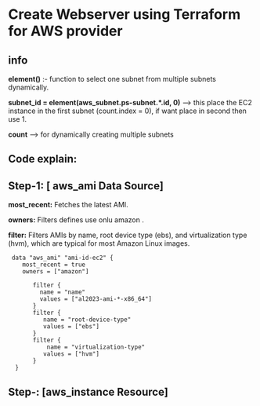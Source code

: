 # Create Webserver using Terraform for AWS provider

## info

**element()** :-  function to select one subnet from multiple subnets dynamically. 

**subnet_id = element(aws_subnet.ps-subnet.*.id, 0)**  -->  this place the EC2 instance in the first subnet (count.index = 0), if want place in second then use 1.

**count** --> for dynamically creating multiple subnets

## Code explain:

## Step-1: [ aws_ami Data Source]

**most_recent:**  Fetches the latest AMI.

**owners:** Filters defines use onlu amazon .

**filter:** Filters AMIs by name, root device type (ebs), and virtualization type (hvm), which are typical for most Amazon Linux images.

     data "aws_ami" "ami-id-ec2" {
        most_recent = true
        owners = ["amazon"]
    
           filter {
             name = "name"
             values = ["al2023-ami-*-x86_64"]
           }
           filter {
              name = "root-device-type"
              values = ["ebs"]
           }
           filter {
               name = "virtualization-type"
              values = ["hvm"]
           }
      }       


## Step-: [aws_instance Resource]


